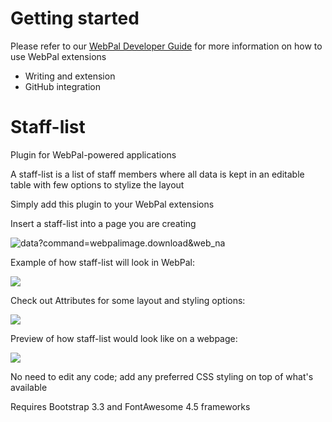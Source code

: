 Getting started
===============

Please refer to our [WebPal Developer Guide](https://www.gitbook.com/book/palomino/webpaldev/details) for more information on how to use WebPal extensions

- Writing and extension
- GitHub integration

Staff-list
==========

Plugin for WebPal-powered applications

A staff-list is a list of staff members where all data is kept in an editable table with few options to stylize the layout

Simply add this plugin to your WebPal extensions

Insert a staff-list into a page you are creating

 ![data?command=webpalimage.download&web_na](#)

Example of how staff-list will look in WebPal:

 ![](#)

Check out Attributes for some layout and styling options:

 ![](#)

Preview of how staff-list would look like on a webpage:

 ![](#)

No need to edit any code; add any preferred CSS styling on top of what's available

Requires Bootstrap 3.3 and FontAwesome 4.5 frameworks